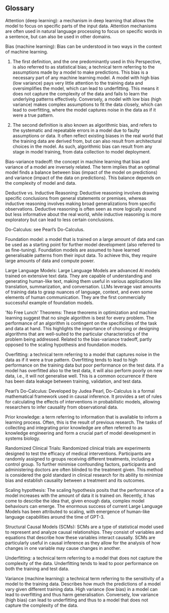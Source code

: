 ## Glossary

Attention (deep learning): a mechanism in deep learning that allows the model to focus on specific parts of the input data.
Attention mechanisms are often used in natural language processing to focus on specific words in a sentence, but can also be used in other domains.

Bias (machine learning): Bias can be understood in two ways in the context of machine learning.

1. The first definition, and the one predominantly used in this Perspective, is also referred to as statistical bias; a technical term referring to the assumptions made by a model to make predictions.
This bias is a necessary part of any machine learning model.
A model with high bias (low variance) pays very little attention to the training data and oversimplifies the model, which can lead to underfitting.
This means it does not capture the complexity of the data and fails to learn the underlying patterns effectively.
Conversely, a model with low bias (high variance) makes complex assumptions to fit the data closely, which can lead to overfitting, where the model captures noise in the data as if it were a true pattern.

2. The second definition is also known as algorithmic bias, and refers to the systematic and repeatable errors in a model due to faulty assumptions or data.
It often reflect existing biases in the real world that the training data are derived from, but can also result from architectural choices in the model.
As such, algorithmic bias can result from any stage in model training, from data collection to model deployment.

Bias-variance tradeoff: the concept in machine learning that bias and variance of a model are inversely related.
The term implies that an optimal model finds a balance between bias (impact of the model on predictions) and variance (impact of the data on predictions).
This balance depends on the complexity of model and data.

Deductive vs. Inductive Reasoning: Deductive reasoning involves drawing specific conclusions from general statements or premises, whereas inductive reasoning involves making broad generalizations from specific observations.
Deductive reasoning is often seen as more logically sound but less informative about the real world, while inductive reasoning is more exploratory but can lead to less certain conclusions.

Do-Calculus: see Pearl’s Do-Calculus.

Foundation model: a model that is trained on a large amount of data and can be used as a starting point for further model development (also referred to as fine-tuning).
Foundation models are assumed to have learned generalisable patterns from their input data.
To achieve this, they require large amounts of data and compute power.

Large Language Models: Large Language Models are advanced AI models trained on extensive text data.
They are capable of understanding and generating human-like text, making them useful in various applications like translation, summarization, and conversation.
LLMs leverage vast amounts of training data to grasp nuances of language, context, and even some elements of human communication.
They are the first commercially successful example of foundation models.

'No Free Lunch' Theorems: These theorems in optimization and machine learning suggest that no single algorithm is best for every problem.
The performance of an algorithm is contingent on the specificities of the task and data at hand.
This highlights the importance of choosing or designing algorithms that are well-suited to the particular characteristics of the problem being addressed.
Related to the bias-variance tradeoff, partly opposed to the scaling hypothesis and foundation models.

Overfitting: a technical term referring to a model that captures noise in the data as if it were a true pattern.
Overfitting tends to lead to high performance on the training data but poor performance on the test data.
If a model has overfitted also to the test data, it will also perform poorly on new data, i.e., it will not generalise well.
This is a common occurrence if there has been data leakage between training, validation, and test data.

Pearl’s Do-Calculus: Developed by Judea Pearl, Do-Calculus is a formal mathematical framework used in causal inference.
It provides a set of rules for calculating the effects of interventions in probabilistic models, allowing researchers to infer causality from observational data.

Prior knowledge: a term referring to information that is available to inform a learning process.
Often, this is the result of previous research.
The tasks of collecting and integrating prior knowledge are often referred to as knowledge engineering and form a crucial part of model development in systems biology.

Randomized Clinical Trials: Randomized clinical trials are experiments designed to test the efficacy of medical interventions.
Participants are randomly assigned to groups receiving different treatments, including a control group.
To further minimise confounding factors, participants and administering doctors are often blinded to the treatment given.
This method is considered the gold standard in clinical research for its ability to minimize bias and establish causality between a treatment and its outcomes.

Scaling hypothesis: The scaling hypothesis posits that the performance of a model increases with the amount of data it is trained on.
Recently, it has come to describe the idea that, given enough data, complex model behaviours can emerge.
The enormous success of current Large Language Models has been attributed to scaling, with emergence of human-like language capabilities around the time of GPT-3.

Structural Causal Models (SCMs): SCMs are a type of statistical model used to represent and analyze causal relationships.
They consist of variables and equations that describe how these variables interact causally.
SCMs are particularly useful in causal inference as they allow for the analysis of how changes in one variable may cause changes in another.

Underfitting: a technical term referring to a model that does not capture the complexity of the data.
Underfitting tends to lead to poor performance on both the training and test data.

Variance (machine learning): a technical term referring to the sensitivity of a model to the training data.
Describes how much the predictions of a model vary given different training data.
High variance (low bias) in a model can lead to overfitting and thus harm generalisation.
Conversely, low variance (high bias) can lead to underfitting and thus to a model that does not capture the complexity of the data.